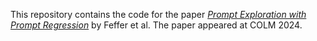 This repository contains the code for the paper [*Prompt Exploration with Prompt Regression*](https://openreview.net/forum?id=YwrNePfb3E) by Feffer et al. The paper appeared at COLM 2024.
